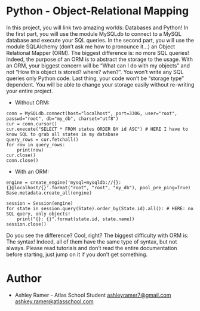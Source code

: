 # Python - Object-Relational Mapping
In this project, you will link two amazing worlds: Databases and Python! In the first part, you will use the module MySQLdb to connect to a MySQL database and execute your SQL queries.
In the second part, you will use the module SQLAlchemy (don’t ask me how to pronounce it…) an Object Relational Mapper (ORM).
The biggest difference is: no more SQL queries! Indeed, the purpose of an ORM is to abstract the storage to the usage. With an ORM, your biggest concern will be “What can I do with my objects” and not “How this object is stored? where? when?”. You won’t write any SQL queries only Python code. Last thing, your code won’t be “storage type” dependent. You will be able to change your storage easily without re-writing your entire project.

+ Without ORM:
```
conn = MySQLdb.connect(host="localhost", port=3306, user="root", passwd="root", db="my_db", charset="utf8")
cur = conn.cursor()
cur.execute("SELECT * FROM states ORDER BY id ASC") # HERE I have to know SQL to grab all states in my database
query_rows = cur.fetchall()
for row in query_rows:
    print(row)
cur.close()
conn.close()
```

+ With an ORM:
```
engine = create_engine('mysql+mysqldb://{}:{}@localhost/{}'.format("root", "root", "my_db"), pool_pre_ping=True)
Base.metadata.create_all(engine)

session = Session(engine)
for state in session.query(State).order_by(State.id).all(): # HERE: no SQL query, only objects!
    print("{}: {}".format(state.id, state.name))
session.close()
```

Do you see the difference? Cool, right? The biggest difficulty with ORM is: The syntax! Indeed, all of them have the same type of syntax, but not always. Please read tutorials and don’t read the entire documentation before starting, just jump on it if you don’t get something.

# Author
+ Ashley Ramer - Atlas School Student
       <ashleyramer7@gmail.com>
    <ashkey.ramer@atlasschool.com>